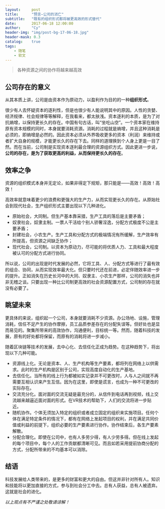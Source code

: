 ```yaml
---
layout:     post
title:      "预言—公司的消亡"
subtitle:   "既有的组织形式都将被更高效的形式替代"
date:       2017-06-18 12:00:00
author:     "Cy"
header-img: "img/post-bg-17-06-18.jpg"
header-mask: 0.3
catalog:    true
tags:
    - 随笔
    - 软文
---
```




> 各种资源之间的协作将越来越高效


## 公司存在的意义

从其本质上讲，公司是由资本作为原动力，以盈利作为目的的一种**组织形式**。

很少有人去怀疑资本的逐利性，但是也很少有人能说明其中的原因。人性的贪婪、经济规律、社会规律等等解释，在我看来，都太肤浅。资本逐利的本质，是为了对抗熵增，以保持更长久的存在。中国有句古话，叫“坐吃山空”。一个资本家在维持原有资本规模的同时，本身就要消耗资源。消耗的过程就是熵增，并且这种消耗是必须的，即熵增是必然的。因此资本必须从外界吸收更多的资本（利润）来维持或者扩大自身的规模，才能更长久的存在下去。同样的道理换到个人身上更是一目了然。而在当前，公司制是实现资本逐利最合理的资源组织方式。因此更进一步说，**公司的存在，是为了获取更高的利益，从而保持更长久的存在**。

## 效率之争

资源的组织模式本身并无定论，如果非得定下规矩，那只能是——高效！高效！高效！

高效率就意味着更少的浪费和更强大的生产力，从而实现更长久的存在。从原始社会到现代社会，生产组织形式主要出现以下几种进化。

* 原始社会，大同制。但生产基本靠采猎，生产工具的落后是主要矛盾；
* 奴隶社会，奴隶主制。一票人干活给个别人骄奢淫逸，分配方式极度不公是主要矛盾；
* 封建社会，小农生产。生产工具和分配方式的极端情况有所缓解，生产效率有所提高，但资源之间缺乏协作；
* 现代社会，公司制。以资本为原动力，尽可能的将优质人力、工具和最大程度被认可的分配方式进行协同。

所以说，公司的出现是时代发展的必然，它将工具、人、分配方式等进行了最有效的组合、协同，从而实现效率最大化。但只要时代还在前进，必定伴随效率进一步的提升。正如消失在历史长河中的大同、奴隶主、小农生产那样，公司的消失也并非无稽之谈。只要出现一种比公司制更高效的社会资源配置方式，公司制的存在就没有必要了。

## 眺望未来

更具体的来说，组织起一个公司，本身就要消耗不少资源。办公场地、设施，管理消耗，信任不足产生的协作摩擦，员工品质参差存在的分配失误等。但好处也是显而易见的。聚集所带来的高效协作，沟通便利，目标统一等。然而，随着科技的发展，原有的好处都将保留，而原有的消耗将进一步减小。

随着区块链等技术的发展，去中心化、去信任化正成为趋势。在这种趋势下，将出现以下几种可能。

* 资源线上化。无论是资本、人、生产机构等生产要素，都将列在网络上以供需求。此时的生产机构是区别于公司，实现高度自动化的生产基地。
* 去信任化。当所有的线上行为都被如实记录并不可更改时，人与人之间就不再需要互相认识来产生互信。因为在这里，即使是谎言，也成为一种不可更改的实际存在。
* 交流充分化。面对面的交流无疑是最充分的，从信件到电话再到视频，线上交流越来越逼近面对面的形式。在VR技术的帮助下，人们的交流将进一步贴近。
* 随机协作。个体无须加入特定的组织或者成立固定的组织来实施项目。任何个体在满足特定条件的情况下，都有在网络上发起项目的权利，并在满足共同价值或利益的前提下，组织必要的生产要素进行协作。协作结束后，各生产要素解散。
* 分配合理化。即使在公司中，也有人多劳少得，有人少劳多得。但在线上发起的每个项目中，每个人的工作贡献都清晰可见。而且如若采用提前协商分配的方式，分配所带来的不均基本可以消除。

## 结语

科技发展给人类带来的，是更多的财富和更大的自由。但这并非针对所有人。知识和技能将以更加直接的方式，参与到社会分工中去。总有人获益，总有人被遗弃。这就是社会的进化。

*以上观点有不严谨之处敬请谅解！*


